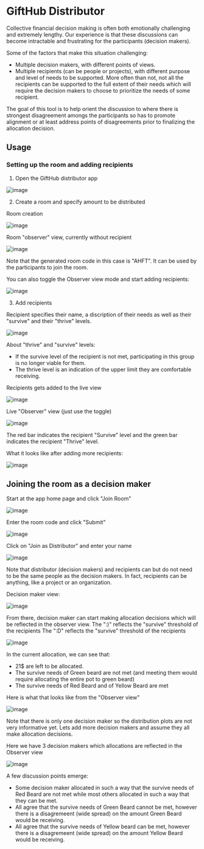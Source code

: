 # GiftHub Distributor

Collective financial decision making is often both emotionally challenging and extremely lengthy. Our experience is that these discussions can become intractable and frustrating for the participants (decision makers).

Some of the factors that make this situation challenging:
* Multiple decision makers, with different points of views.
* Multiple recipients (can be people or projects), with different purpose and level of needs to be supported. More often than not, not all the recipients can be supported to the full extent of their needs which will require the decision makers to choose to prioritize the needs of some recipient.

The goal of this tool is to help orient the discussion to where there is strongest disagreement amongs the participants so has to promote alignment or at least address points of disagreements prior to finalizing the allocation decision.


## Usage


### Setting up the room and adding recipients

1. Open the GiftHub distributor app

![image](https://github.com/eolecvk/gifthub-distributor/assets/14501798/1d17f6f4-be42-48a8-8a71-f714fd38cf32)


2. Create a room and specify amount to be distributed

Room creation

![image](https://github.com/eolecvk/gifthub-distributor/assets/14501798/fb666146-fcfc-48af-a61c-c3b07cbcf006)



Room "observer" view, currently without recipient

![image](https://github.com/eolecvk/gifthub-distributor/assets/14501798/c37abcac-35de-46c0-bcac-cbd86136b083)


Note that the generated room code in this case is "AHFT". It can be used by the participants to join the room. 


You can also toggle the Observer view mode and start adding recipients:

![image](https://github.com/eolecvk/gifthub-distributor/assets/14501798/22ae3aac-b1ee-4e61-920c-158c2e5cb3b7)



3. Add recipients

Recipient specifies their name, a discription of their needs as well as their "survive" and their "thrive" levels.

![image](https://github.com/eolecvk/gifthub-distributor/assets/14501798/13f304bd-759c-42d8-a8d3-eb0b8b15eae1)


About "thrive" and "survive" levels:
* If the survive level of the recipient is not met, participating in this group is no longer viable for them.
* The thrive level is an indication of the upper limit they are comfortable receiving.

Recipients gets added to the live view

![image](https://github.com/eolecvk/gifthub-distributor/assets/14501798/88c0206c-573a-4719-8321-416b8b575015)

Live "Observer" view (just use the toggle)

![image](https://github.com/eolecvk/gifthub-distributor/assets/14501798/c625c139-d42b-4699-afd7-cf3a05fc3bd7)

The red bar indicates the recipient "Survive" level and the green bar indicates the recipient "Thrive" level.

What it looks like after adding more recipients:

![image](https://github.com/eolecvk/gifthub-distributor/assets/14501798/b6cb9b60-c139-49b2-b142-ce73283071f4)



## Joining the room as a decision maker

Start at the app home page and click "Join Room"

![image](https://github.com/eolecvk/gifthub-distributor/assets/14501798/aec830e6-2fdf-48e6-be2b-b72cf7cc037a)


Enter the room code and click "Submit"

![image](https://github.com/eolecvk/gifthub-distributor/assets/14501798/14a95977-5a0b-439e-b161-9693636c182f)


Click on "Join as Distributor" and enter your name

![image](https://github.com/eolecvk/gifthub-distributor/assets/14501798/370a4c45-9331-4b2e-9be4-564714a450a4)

Note that distributor (decision makers) and recipients can but do not need to be the same people as the decision makers. In fact, recipients can be anything, like a project or an organization.


Decision maker view:

![image](https://github.com/eolecvk/gifthub-distributor/assets/14501798/25ed55d7-ef3f-4a24-8015-8d01aeb0d64c)

From there, decision maker can start making allocation decisions which will be reflected in the observer view.
The ":)" reflects the "survive" threshold of the recipients
The ":D" reflects the "survive" threshold of the recipients

![image](https://github.com/eolecvk/gifthub-distributor/assets/14501798/bce65df9-561a-4432-bdc7-913ffd84ac4b)

In the current allocation, we can see that:
* 21$ are left to be allocated.
* The survive needs of Green beard are not met (and meeting them would require allocating the entire pot to green beard)
* The survive needs of Red Beard and of Yellow Beard are met

Here is what that looks like from the "Observer view"

![image](https://github.com/eolecvk/gifthub-distributor/assets/14501798/9b73af54-3683-4f6a-854b-330134c83410)

Note that there is only one decision maker so the distribution plots are not very informative yet. Lets add more decision makers and assume they all make allocation decisions.

Here we have 3 decision makers which allocations are reflected in the Observer view

![image](https://github.com/eolecvk/gifthub-distributor/assets/14501798/eebbe570-00bc-43fc-83fa-c617a46f162e)

A few discussion points emerge:
* Some decision maker allocated in such a way that the survive needs of Red Beard are not met while most others allocated in such a way that they can be met.
* All agree that the survive needs of Green Beard cannot be met, however there is a disagremeent (wide spread) on the amount Green Beard would be receiving.
* All agree that the survive needs of Yellow beard can be met, however there is a disagremeent (wide spread) on the amount Yellow Beard would be receiving.